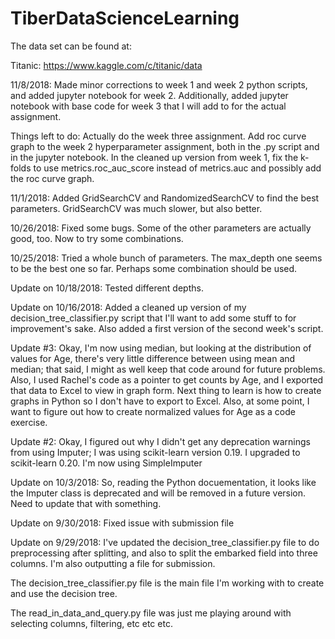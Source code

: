 # TiberDataScienceLearning

The data set can be found at:

Titanic: https://www.kaggle.com/c/titanic/data

11/8/2018: Made minor corrections to week 1 and week 2 python scripts, and added jupyter notebook for week 2.  Additionally, added jupyter notebook with base code for week 3 that I will add to for the actual assignment.  

Things left to do:
  Actually do the week three assignment.
  Add roc curve graph to the week 2 hyperparameter assignment, both in the .py script and in the jupyter notebook.
  In the cleaned up version from week 1, fix the k-folds to use metrics.roc_auc_score instead of metrics.auc and possibly add the roc curve graph.

11/1/2018: Added GridSearchCV and RandomizedSearchCV to find the best parameters.  GridSearchCV was much slower, but also better.

10/26/2018: Fixed some bugs.  Some of the other parameters are actually good, too.  Now to try some combinations.

10/25/2018: Tried a whole bunch of parameters.  The max_depth one seems to be the best one so far.  Perhaps some combination should be used.

Update on 10/18/2018: Tested different depths.

Update on 10/16/2018: Added a cleaned up version of my decision_tree_classifier.py script that I'll want to add some stuff to for improvement's sake.  Also added a first version of the second week's script.

Update #3: Okay, I'm now using median, but looking at the distribution of values for Age, there's very little difference between using mean and median; that said, I might as well keep that code around for future problems.  Also, I used Rachel's code as a pointer to get counts by Age, and I exported that data to Excel to view in graph form.  Next thing to learn is how to create graphs in Python so I don't have to export to Excel.  Also, at some point, I want to figure out how to create normalized values for Age as a code exercise.

Update #2: Okay, I figured out why I didn't get any deprecation warnings from using Imputer; I was using scikit-learn version 0.19.  I upgraded to scikit-learn 0.20.  I'm now using SimpleImputer

Update on 10/3/2018: So, reading the Python docuementation, it looks like the Imputer class is deprecated and will be removed in a future version.  Need to update that with something.  

Update on 9/30/2018: Fixed issue with submission file

Update on 9/29/2018: I've updated the decision_tree_classifier.py file to do preprocessing after splitting, and also to split the embarked field into three columns.  I'm also outputting a file for submission.

The decision_tree_classifier.py file is the main file I'm working with to create and use the decision tree.

The read_in_data_and_query.py file was just me playing around with selecting columns, filtering, etc etc etc.
